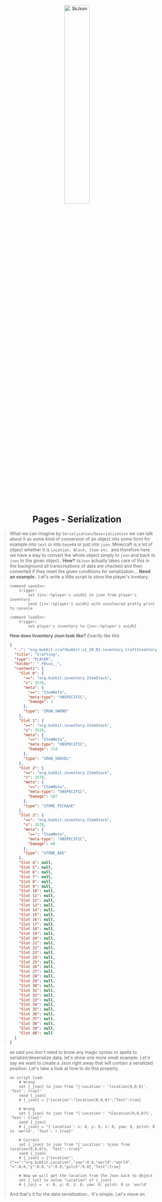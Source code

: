 <p align="center" style="align: center; text-align: center">
<img align="center" alt="SkJson" width="40%" src="https://skjson.xyz/imgs/skjson/banner.png">
</p>

<h1 align="center">Pages - Serialization</h1>

> What we can imagine by `Serialization/Deserialization` we can talk about it as some kind of conversion of an object
> into some form for example into `text` or into `base64` or just into `json`. Minecraft is a lot of object whether it
> is `Location, Block, Item etc.` and therefore here we have a way to convert the whole object simply to `json` and back
> to `json` to the given object.. **How?** `SkJson` actually takes care of this in the background all transcreations of
> data are checked and then converted if they meet the given conditions for serialization... **Need an example**.. Let's
> write a little script to store the player's Invetary.

> ```applescript
> command saveInv:
>     trigger:
>         set {inv::%player's uuid%} to json from player's inventory
>         send {inv::%player's uuid%} with uncoloured pretty print to console
> 
> command loadInv:
>     trigger:
>         set player's inventory to {inv::%player's uuid%}
> ```
>
> **How does Inventory Json look like?** *Exactly like this*
>
> ```json
> {
>   "..": "org.bukkit.craftbukkit.v1_20_R2.inventory.CraftInventoryPlayer",
>   "title": "Crafting",
>   "type": "PLAYER",
>   "holder": "_F0cus__",
>   "contents": {
>     "Slot 0": {
>       "==": "org.bukkit.inventory.ItemStack",
>       "v": 3578,
>       "meta": {
>         "==": "ItemMeta",
>         "meta-type": "UNSPECIFIC",
>         "Damage": 2
>       },
>       "type": "IRON_SWORD"
>     },
>     "Slot 1": {
>       "==": "org.bukkit.inventory.ItemStack",
>       "v": 3578,
>       "meta": {
>         "==": "ItemMeta",
>         "meta-type": "UNSPECIFIC",
>         "Damage": 114
>       },
>       "type": "IRON_SHOVEL"
>     },
>     "Slot 2": {
>       "==": "org.bukkit.inventory.ItemStack",
>       "v": 3578,
>       "meta": {
>         "==": "ItemMeta",
>         "meta-type": "UNSPECIFIC",
>         "Damage": 107
>       },
>       "type": "STONE_PICKAXE"
>     },
>     "Slot 3": {
>       "==": "org.bukkit.inventory.ItemStack",
>       "v": 3578,
>       "meta": {
>         "==": "ItemMeta",
>         "meta-type": "UNSPECIFIC",
>         "Damage": 48
>       },
>       "type": "STONE_AXE"
>     },
>     "Slot 4": null,
>     "Slot 5": null,
>     "Slot 6": null,
>     "Slot 7": null,
>     "Slot 8": null,
>     "Slot 9": null,
>     "Slot 10": null,
>     "Slot 11": null,
>     "Slot 12": null,
>     "Slot 13": null,
>     "Slot 14": null,
>     "Slot 15": null,
>     "Slot 16": null,
>     "Slot 17": null,
>     "Slot 18": null,
>     "Slot 19": null,
>     "Slot 20": null,
>     "Slot 21": null,
>     "Slot 22": null,
>     "Slot 23": null,
>     "Slot 24": null,
>     "Slot 25": null,
>     "Slot 26": null,
>     "Slot 27": null,
>     "Slot 28": null,
>     "Slot 29": null,
>     "Slot 30": null,
>     "Slot 31": null,
>     "Slot 32": null,
>     "Slot 33": null,
>     "Slot 34": null,
>     "Slot 35": null,
>     "Slot 36": null,
>     "Slot 37": null,
>     "Slot 38": null,
>     "Slot 39": null,
>     "Slot 40": null
>   }
> }
> ```


> as said you don't need to know any magic syntax or spells to serialize/deserialize data, let's show one more small
> example. Let's say we want to create a Json right away that will contain a serialized position. Let's take a look at how
> to do this properly.
>
> ```applescript
> on script load:
>     # Wrong
>     set {_json} to json from "{'Location': 'location(0,0,0)', 'Test': true}"
>     send {_json}
>     # {_json} = {"Location":"location(0,0,0)","Test":true}
> 
>     # Wrong
>     set {_json} to json from "{'Location': '%location(0,0,0)%', 'Test': true}"
>     send {_json}
>     # {_json} = "{'Location': x: 0, y: 0, z: 0, yaw: 0, pitch: 0 in 'world', 'Test': > true}"
> 
>     # Correct
>     set {_json} to json from "{'Location': %json from location(0,0,0)%, 'Test': true}"
>     send {_json}
>     # {_json} = {"Location":{"==":"org.bukkit.Location","yaw":0.0,"world":"world", "x":0.0,"y":0.0,"z":0.0,"pitch":0.0},"Test":true}
> 
>     # Now we will get the location from the Json back to Object
>     set {_loc} to value "Location" of {_json}
>     # {_loc} =  x: 0, y: 0, z: 0, yaw: 0, pitch: 0 in 'world'
> ```
>
> And that's it for the data serialization... It's simple. Let's move on